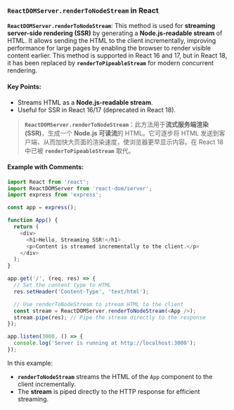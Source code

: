 ### `ReactDOMServer.renderToNodeStream` in React

**`ReactDOMServer.renderToNodeStream`**: This method is used for **streaming server-side rendering (SSR)** by generating a **Node.js-readable stream** of HTML. It allows sending the HTML to the client incrementally, improving performance for large pages by enabling the browser to render visible content earlier. This method is supported in React 16 and 17, but in React 18, it has been replaced by **`renderToPipeableStream`** for modern concurrent rendering.

#### Key Points:
- Streams HTML as a **Node.js-readable stream**.
- Useful for SSR in React 16/17 (deprecated in React 18).

> **`ReactDOMServer.renderToNodeStream`**：此方法用于**流式服务端渲染 (SSR)**，生成一个 **Node.js 可读流**的 HTML。它可逐步将 HTML 发送到客户端，从而加快大页面的渲染速度，使浏览器更早显示内容。在 React 18 中已被 **`renderToPipeableStream`** 取代。
>
> <audio src="C:\Users\10691\Downloads\ReactDOMServer..mp3"></audio>

#### Example with Comments:

```javascript
import React from 'react';
import ReactDOMServer from 'react-dom/server';
import express from 'express';

const app = express();

function App() {
  return (
    <div>
      <h1>Hello, Streaming SSR!</h1>
      <p>Content is streamed incrementally to the client.</p>
    </div>
  );
}

app.get('/', (req, res) => {
  // Set the content type to HTML
  res.setHeader('Content-Type', 'text/html');

  // Use renderToNodeStream to stream HTML to the client
  const stream = ReactDOMServer.renderToNodeStream(<App />);
  stream.pipe(res); // Pipe the stream directly to the response
});

app.listen(3000, () => {
  console.log('Server is running at http://localhost:3000');
});
```

In this example:
- **`renderToNodeStream`** streams the HTML of the `App` component to the client incrementally.
- The **stream** is piped directly to the HTTP response for efficient streaming.